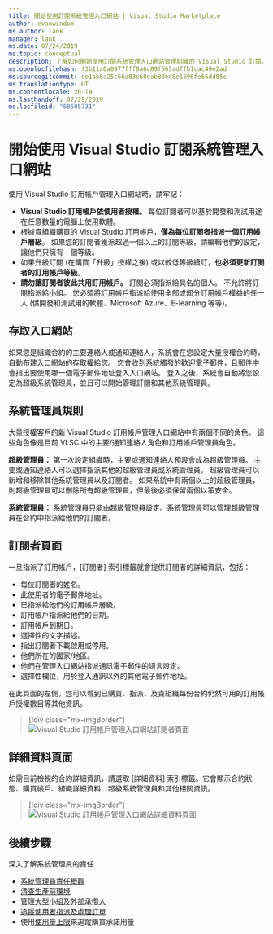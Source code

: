 ```yaml
---
title: 開始使用訂閱系統管理入口網站 | Visual Studio Marketplace
author: evanwindom
ms.author: lank
manager: lank
ms.date: 07/24/2019
ms.topic: conceptual
description: 了解如何開始使用訂閱系統管理入口網站管理組織的 Visual Studio 訂閱。
ms.openlocfilehash: f3b11a0a0977fff8a6c89f565adffb1cac49e2ad
ms.sourcegitcommit: ce1ab8a25c66a83e60eab80ed8e1596fe66dd85c
ms.translationtype: HT
ms.contentlocale: zh-TW
ms.lasthandoff: 07/29/2019
ms.locfileid: "68605731"
---
```

# <a name="get-started-with-the-visual-studio-subscriptions-administration-portal"></a>開始使用 Visual Studio 訂閱系統管理入口網站
使用 Visual Studio 訂用帳戶管理入口網站時，請牢記：
- **Visual Studio 訂用帳戶依使用者授權。** 每位訂閱者可以基於開發和測試用途在任意數量的電腦上使用軟體。
- 根據貴組織購買的 Visual Studio 訂用帳戶，**僅為每位訂閱者指派一個訂用帳戶層級**。 如果您的訂閱者獲派超過一個以上的訂閱等級，請編輯他們的設定，讓他們只擁有一個等級。
- 如果升級訂閱 (在購買「升級」授權之後) 或以較低等級續訂，**也必須更新訂閱者的訂用帳戶等級**。
- **請勿讓訂閱者彼此共用訂用帳戶。** 訂閱必須指派給具名的個人。  不允許將訂閱指派給小組。  您必須將訂用帳戶指派給使用全部或部分訂用帳戶權益的任一人 (供開發和測試用的軟體、Microsoft Azure、E-learning 等等)。

## <a name="access-to-the-portal"></a>存取入口網站
如果您是組織合約的主要連絡人或通知連絡人，系統會在您設定大量授權合約時，自動布建入口網站的存取權給您。 您會收到系統觸發的歡迎電子郵件，且郵件中會指出要使用哪一個電子郵件地址登入入口網站。 登入之後，系統會自動將您設定為超級系統管理員，並且可以開始管理訂閱和其他系統管理員。 

## <a name="administrator-roles"></a>系統管理員規則
大量授權客戶的新 Visual Studio 訂用帳戶管理入口網站中有兩個不同的角色。 這些角色像是目前 VLSC 中的主要/通知連絡人角色和訂用帳戶管理員角色。

**超級管理員：** 第一次設定組織時，主要或通知連絡人預設會成為超級管理員。 主要或通知連絡人可以選擇指派其他的超級管理員或系統管理員。 超級管理員可以新增和移除其他系統管理員以及訂閱者。 如果系統中有兩個以上的超級管理員，則超級管理員可以刪除所有超級管理員，但最後必須保留兩個以策安全。

**系統管理員：** 系統管理員只能由超級管理員設定。系統管理員可以管理超級管理員在合約中指派給他們的訂閱者。

## <a name="the-subscribers-page"></a>訂閱者頁面
一旦指派了訂用帳戶，[訂閱者] 索引標籤就會提供訂閱者的詳細資訊，包括：
- 每位訂閱者的姓名。
- 此使用者的電子郵件地址。
- 已指派給他們的訂用帳戶層級。
- 訂用帳戶指派給他們的日期。
- 訂用帳戶到期日。
- 選擇性的文字描述。
- 指出訂閱者下載啟用或停用。
- 他們所在的國家/地區。
- 他們在管理入口網站指派通訊電子郵件的語言設定。
- 選擇性欄位，用於登入通訊以外的其他電子郵件地址。

在此頁面的左側，您可以看到已購買、指派，及貴組織每份合約仍然可用的訂用帳戶授權數目等其他資訊。
> [!div class="mx-imgBorder"]
> ![Visual Studio 訂用帳戶管理入口網站訂閱者頁面](_img/using-admin-portal/subscribers-page.png)

## <a name="the-details-page"></a>詳細資料頁面
如需目前檢視的合約詳細資訊，請選取 [詳細資料] 索引標籤。它會顯示合約狀態、購買帳戶、組織詳細資料、超級系統管理員和其他相關資訊。
> [!div class="mx-imgBorder"]
> ![Visual Studio 訂用帳戶管理入口網站詳細資料頁面](_img/using-admin-portal/details-page.png)

## <a name="next-steps"></a>後續步驟
深入了解系統管理員的責任：
- [系統管理員責任概觀](admin-responsibilities.md)
- [清查生產前環境](admin-inventory.md)
- [管理大型小組及外部承攬人](manage-teams.md)
- [追蹤使用者指派及處理訂單](assignments-orders.md)
- 使用[使用量上限](maximum-usage.md)來追蹤購買承諾用量
